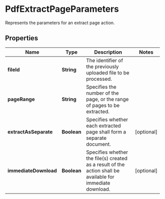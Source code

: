 

# PdfExtractPageParameters

Represents the parameters for an extract page action.
## Properties

Name | Type | Description | Notes
------------ | ------------- | ------------- | -------------
**fileId** | **String** | The identifier of the previously uploaded file to be processed. | 
**pageRange** | **String** | Specifies the number of the page, or the range of pages to be extracted. | 
**extractAsSeparate** | **Boolean** | Specifies whether each extracted page shall form a separate document. |  [optional]
**immediateDownload** | **Boolean** | Specifies whether the file(s) created as a result of the action shall be available for immediate download. |  [optional]



